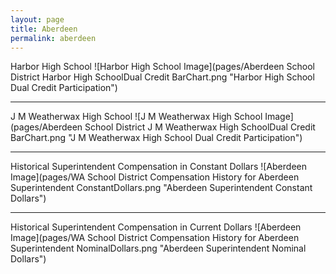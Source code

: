 ```yaml
---
layout: page
title: Aberdeen
permalink: aberdeen
---
```



Harbor High School
![Harbor High School Image](pages/Aberdeen School District Harbor High SchoolDual Credit BarChart.png "Harbor High School Dual Credit Participation")

___

J M Weatherwax High School
![J M Weatherwax High School Image](pages/Aberdeen School District J M Weatherwax High SchoolDual Credit BarChart.png "J M Weatherwax High School Dual Credit Participation")

___

Historical Superintendent Compensation in Constant Dollars
![Aberdeen Image](pages/WA School District Compensation History for Aberdeen Superintendent ConstantDollars.png "Aberdeen Superintendent Constant Dollars")

___

Historical Superintendent Compensation in Current Dollars
![Aberdeen Image](pages/WA School District Compensation History for Aberdeen Superintendent NominalDollars.png "Aberdeen Superintendent Nominal Dollars")